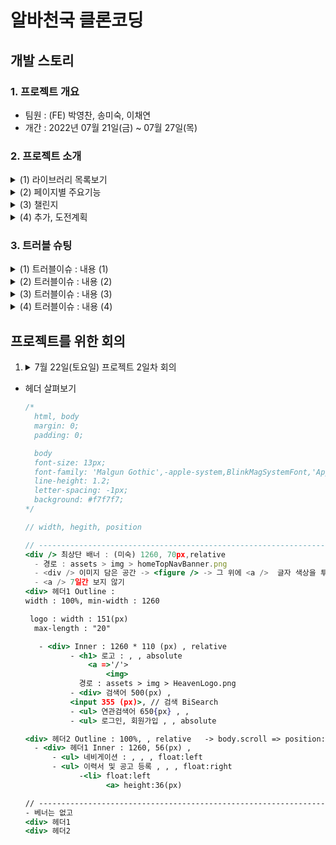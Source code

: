# 알바천국 클론코딩 

## 개발 스토리 

### 1. 프로젝트 개요
- 팀원 : (FE) 박영찬, 송미숙, 이채연
- 개간 : 2022년 07월 21일(금) ~ 07월 27일(목)  

### 2. 프로젝트 소개

<details>
<summary>(1) 라이브러리 목록보기</summary>

|라이브러리|버전|내용|
|:--|:--|:--|
|axios|@1.4.0|프로미스 기반의 통신 라이브러리|
|dayjs|@1.11.9|날짜 포메팅을 위한 라이브러리|   
|msw|@1.2.3|Morking Server Worker 모킹 테스트를 위한 라이브러리|
|reduxjs/@toolkit|@1.9.5|전역상태 관리 및 비동기 처리를 위한 라이브러리|
|react-redux|@8.1.1|redux를 리액트에서 쉽게 사용하기 위한 라이브러리|
|react-icons|@4.10.1|리액트에서 제공하는 아이콘 라이브러리|
|react-router-dom|@6.14.2|SPA기반 리액트에서 라우팅을 설정하는 라이브러리|
|styled-components|@6.0.4|Css in Js를 위한 스타일 라이브러리|    

- MSW 라이브러리 사용법 
    ```javascript 
    // MSW 만들기
    export const handlers = [
    rest.get("/api/auth/login", async(req, res, ctx) => {
        return res(
            ctx.status(200),
            ctx.json({messsge:}),
            ctx.set("authorization", headers),
            ctx.set("messsge", "Success")
        )
        }),
    ]  

    // 컴포넌트에서는 실제 서버와 통신하듯이 입력하면 됩니다.
    useEffect(()=> {
    async function authLogin () {
        const res = await axios.get(`/api/auth/login`)
        console.log(res.headers.authorization)
    }
    authLogin()
    },[])
    ```
</details>

<details>
<summary>(2) 페이지별 주요기능</summary>

|라우트|담당지|내용|
|:--|:--|:--|
|Home|OOO|메인페이지|
|Job, JobDetail|OOO|채용정보에 대한 소개페이지|
|Resume, ResumeDetail|OOO|인재정보에 대한 소개페이지|
|Story, StoryDetail|OOO|알바후기에 대한 커뮤니티페이지|
|Messenger|OOO|웹소켓을 활용한 채팅페이지|
</details>

<details>
<summary>(3) 챌린지</summary>
</details>

<details>
<summary>(4) 추가, 도전계획</summary>
</details>

### 3. 트러블 슈팅

<details>
<summary>(1) 트러블이슈 : 내용 (1)</summary>
</details>
<details>
<summary>(2) 트러블이슈 : 내용 (2)</summary>
</details>
<details>
<summary>(3) 트러블이슈 : 내용 (3)</summary>
</details>
<details>
<summary>(4) 트러블이슈 : 내용 (4)</summary>
</details>


## 프로젝트를 위한 회의 

1. 
    <details>
    <summary>7월 22일(토요일) 프로젝트 2일차 회의</summary>

    - 로그인 API연결
    - Home -> 리덕스까지 확장 
    - Jobs, resume, story -> 생성을 제외하고는 Morking API연결 -> 리덕스까지 확장 
    - 전역 스타일 정리까지를 목표 
        - max-width : 1070px
        - 반응형 
        - 공용 버튼 >> 이력서/공고 등록 색상만 다른데 > 이 버튼이 다른 곳에도 쓰이는지 
        - 공용 인풋 
    </details>

- 헤더 살펴보기 
    
  ```jsx
  /*
    html, body 
    margin: 0;
    padding: 0;

    body
    font-size: 13px;
    font-family: 'Malgun Gothic',-apple-system,BlinkMagSystemFont,'AppleGothicNeoSD','Microsoft NeoGothic','Droid sans',Sans-serif;
    line-height: 1.2;
    letter-spacing: -1px;
    background: #f7f7f7; 
  */

  // width, hegith, position

  // ------------------------------------------------------------------ @media (min-width) : 700px, 보다 작아지면 display: none
  <div /> 최상단 배너 : (미숙) 1260, 70px,relative
    - 경로 : assets > img > homeTopNavBanner.png
    - <div /> 이미지 담은 공간 -> <figure /> -> 그 위에 <a />  글자 색상을 투명으로 하고, 링크를 연결
    - <a /> 7일간 보지 않기 
  <div> 헤더1 Outline :
  width : 100%, min-width : 1260
  
   logo : width : 151(px)
    max-length : "20"

     - <div> Inner : 1260 * 110 (px) , relative
            - <h1> 로고 : , , absolute
                <a =>'/'>
                    <img>
              경로 : assets > img > HeavenLogo.png
            - <div> 검색어 500(px) , 
            <input 355 (px)>, // 검색 BiSearch
            - <ul> 연관검색어 650{px} , ,
            - <ul> 로그인, 회원가입 , , absolute

  <div> 헤더2 Outline : 100%, , relative   -> body.scroll => position:fixed
    - <div> 헤더1 Inner : 1260, 56(px) , 
        - <ul> 네비게이션 : , , , float:left
        - <ul> 이력서 및 공고 등록 , , , float:right
              -<li> float:left
                    <a> height:36(px)

  // ------------------------------------------------------------------ @media (max-width) : 700px, 보다 커지면 display: none
  - 베너는 없고
  <div> 헤더1
  <div> 헤더2
```  
    